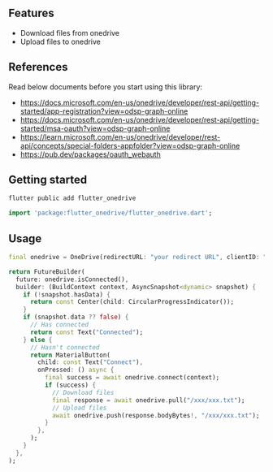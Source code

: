 ## Features

* Download files from onedrive
* Upload files to onedrive

## References
Read below documents before you start using this library:
* https://docs.microsoft.com/en-us/onedrive/developer/rest-api/getting-started/app-registration?view=odsp-graph-online
* https://docs.microsoft.com/en-us/onedrive/developer/rest-api/getting-started/msa-oauth?view=odsp-graph-online
* https://learn.microsoft.com/en-us/onedrive/developer/rest-api/concepts/special-folders-appfolder?view=odsp-graph-online
* https://pub.dev/packages/oauth_webauth

## Getting started

```dart
flutter public add flutter_onedrive
```

```dart
import 'package:flutter_onedrive/flutter_onedrive.dart';
```

## Usage

```dart
final onedrive = OneDrive(redirectURL: "your redirect URL", clientID: "your client id");

return FutureBuilder(
  future: onedrive.isConnected(),
  builder: (BuildContext context, AsyncSnapshot<dynamic> snapshot) {
    if (!snapshot.hasData) {
      return const Center(child: CircularProgressIndicator());
    }
    if (snapshot.data ?? false) {
      // Has connected
      return const Text("Connected");
    } else {
      // Hasn't connected
      return MaterialButton(
        child: const Text("Connect"),
        onPressed: () async {
          final success = await onedrive.connect(context);
          if (success) {
            // Download files
            final response = await onedrive.pull("/xxx/xxx.txt");
            // Upload files
            await onedrive.push(response.bodyBytes!, "/xxx/xxx.txt");
          }
        },
      );
    }
  },
);
```
